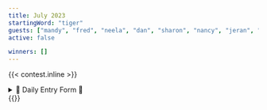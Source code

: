 ```yaml
---
title: July 2023
startingWord: "tiger"
guests: ["mandy", "fred", "neela", "dan", "sharon", "nancy", "jeran", "lindsay", "becky"]
active: false

winners: []
---
```


{{< contest.inline >}}
<details>
  <summary>🎯 Daily Entry Form 👋</summary>
  <iframe src="https://docs.google.com/forms/d/e/1FAIpQLScYCyiyFWECOKu4odyCze8AhGBgn6XB--qwDVvaDVBb3zm77Q/viewform?embedded=true" width="640" height="1232" frameborder="0" marginheight="0" marginwidth="0">Loading…</iframe>
</details>
{{</ contest.inline >}}
